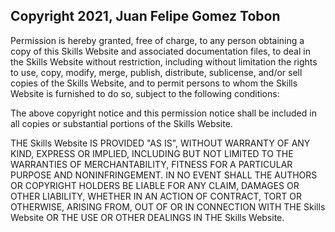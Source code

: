 ## Copyright 2021, Juan Felipe Gomez Tobon

Permission is hereby granted, free of charge, to any person obtaining a copy of this Skills Website and associated documentation files, to deal in the Skills Website without restriction, including without limitation the rights to use, copy, modify, merge, publish, distribute, sublicense, and/or sell copies of the Skills Website, and to permit persons to whom the Skills Website is furnished to do so, subject to the following conditions:

The above copyright notice and this permission notice shall be included in all copies or substantial portions of the Skills Website.

THE Skills Website IS PROVIDED "AS IS", WITHOUT WARRANTY OF ANY KIND, EXPRESS OR IMPLIED, INCLUDING BUT NOT LIMITED TO THE WARRANTIES OF MERCHANTABILITY, FITNESS FOR A PARTICULAR PURPOSE AND NONINFRINGEMENT. IN NO EVENT SHALL THE AUTHORS OR COPYRIGHT HOLDERS BE LIABLE FOR ANY CLAIM, DAMAGES OR OTHER LIABILITY, WHETHER IN AN ACTION OF CONTRACT, TORT OR OTHERWISE, ARISING FROM, OUT OF OR IN CONNECTION WITH THE Skills Website OR THE USE OR OTHER DEALINGS IN THE Skills Website.

